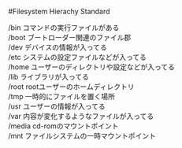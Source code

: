 #Filesystem Hierachy Standard

/bin
コマンドの実行ファイルがある  
/boot
ブートローダー関連のファイル郡  
/dev
デバイスの情報が入ってる  
/etc
システムの設定ファイルなどが入ってる  
/home
ユーザーのディレクトリや設定などが入ってる  
/lib
ライブラリが入ってる  
/root
rootユーザーのホームディレクトリ  
/tmp
一時的にファイルを置く場所  
/usr
ユーザーの情報が入ってる  
/var
内容が変化するようなファイルが入ってる  
/media
cd-romのマウントポイント  
/mnt
ファイルシステムの一時マウントポイント  
